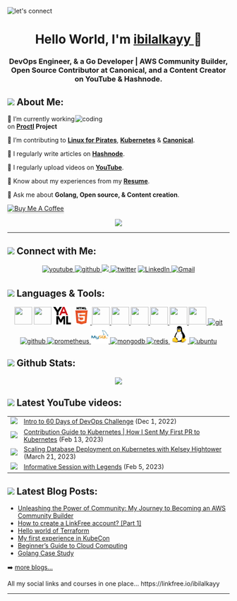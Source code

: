 ![let's connect](https://user-images.githubusercontent.com/64713734/188162433-f495324a-4f90-412d-b94b-514dda33cff9.png)

<h1 align="center">Hello World, I'm <a href="https://ibilalkayy.github.io/digital-resume/"> ibilalkayy </a> 👋 </h1>
<h3 align="center">DevOps Engineer, & a Go Developer | AWS Community Builder, Open Source Contributor at Canonical, and a Content Creator on YouTube & Hashnode.</h3>

## <img src="https://media.giphy.com/media/lRLzrbhmh5pFf4jOga/giphy.gif" width="40"> **About Me:**

<img align="right" alt="coding" width="350" src="https://media.giphy.com/media/lGhBlBMIN2XsEteTN3/giphy.gif">

🔭 I’m currently working on **[Proctl](https://github.com/ibilalkayy/proctl) Project**

👯 I’m contributing to **[Linux for Pirates](https://github.com/loftwah/linux-for-pirates)**, **[Kubernetes](https://github.com/kubernetes-sigs/gateway-api)** & **[Canonical](https://github.com/canonical/lxd)**.

📝 I regularly write articles on **[Hashnode](https://hashnode.com/@ibilalkayy)**.

🎥 I regularly upload videos on **[YouTube](https://www.youtube.com/@ibilalkayy)**.

📄 Know about my experiences from my **[Resume](https://ibilalkayy.github.io/digital-resume/assets/Bilal-Khan.pdf)**.

💬 Ask me about **Golang, Open source, & Content creation**.

<a href="https://www.buymeacoffee.com/ibilalkayy" target="_blank"><img src="https://www.buymeacoffee.com/assets/img/custom_images/orange_img.png" alt="Buy Me A Coffee" style="height: 51px !important;width: 190px !important;box-shadow: 0px 3px 2px 0px rgba(190, 190, 190, 0.5) !important;-webkit-box-shadow: 0px 3px 2px 0px rgba(190, 190, 190, 0.5) !important;" ></a>
   
<p align="center">
   <img align="center" src="https://github-readme-streak-stats.herokuapp.com?user=ibilalkayy&theme=github-dark-blue&date_format=M%20j%5B%2C%20Y%5D"/>
</p>

---

## <img src="https://media.giphy.com/media/WdnZbNVa4pMSZw45U9/giphy.gif" width="40"> **Connect with Me:**

<p align="center">
    <a href="https://www.youtube.com/@ibilalkayy" target="_blank">
    <img src=https://img.shields.io/badge/youtube-%2324292e.svg?&style=for-the-badge&logo=youtube&logoColor=red alt=youtube style="margin-bottom: 5px;" />
    </a>
    <a href="https://github.com/ibilalkayy" target="_blank">
    <img src=https://img.shields.io/badge/github-%2324292e.svg?&style=for-the-badge&logo=github&logoColor=white alt=github style="margin-bottom: 5px;" />
    </a>
    </a>
    <a href="https://ibilalkayy.hashnode.dev/">
    <img src="https://img.shields.io/badge/Hashnode-2962FF?style=for-the-badge&logo=hashnode&logoColor=white">
    </a>
    <a href="https://twitter.com/ibilalkayy" target="_blank">
    <img src=https://img.shields.io/badge/twitter-%2300acee.svg?&style=for-the-badge&logo=twitter&logoColor=white alt=twitter style="margin-bottom: 5px;" /></a>
    <a href="https://www.linkedin.com/in/ibilalkayy/" target="_blank">
    <img alt="LinkedIn" src="https://img.shields.io/badge/linkedin%20-%230077B5.svg?&style=for-the-badge&logo=linkedin&logoColor=white"/>
    </a>
    <a href="mailto:bilalkhanrecovered@gmail.com">
    <img alt="Gmail" src="https://img.shields.io/badge/Gmail-D14836?style=for-the-badge&logo=gmail&logoColor=white" /> </a>
</p> 

## <img src="https://media.giphy.com/media/j2pOGeGYKe2xCCKwfi/giphy.gif" width="40"> **Languages & Tools:**

<p align="center">
    <a href="https://aws.amazon.com" target="_blank"><img src="https://user-images.githubusercontent.com/64713734/216819458-c42a1b19-fed6-484b-bc1a-468608348f99.png" width="40" height="40"/></a> 
    <a href="https://go.dev/" target="_blank"><img src="https://user-images.githubusercontent.com/64713734/216819534-a8f719a2-a9a5-4825-bd42-cd2d64a12bc6.png" width="40" height="40"/></a>
    <a href="https://go.dev/" target="_blank"><img src="https://raw.githubusercontent.com/github/explore/80688e429a7d4ef2fca1e82350fe8e3517d3494d/topics/yaml/yaml.png" width="40" height="40"/></a>
    <a href="https://www.w3.org/html/" target="_blank"> <img src="https://raw.githubusercontent.com/devicons/devicon/master/icons/html5/html5-original-wordmark.svg" alt="html5" width="40" height="40"/> </a>
    <a href="https://kubernetes.dev/" target="_blank"> <img src="https://user-images.githubusercontent.com/64713734/216819721-8a638c14-ead5-4632-88f3-8fc829453651.png" width="40" height="40"/> </a> 
    <a href="https://www.docker.com/" target="_blank"> <img src="https://user-images.githubusercontent.com/64713734/216820193-af833620-28ce-4271-934f-c0f210199510.png" width="40" height="40"/> </a> 
    <a href="https://helm.sh/" target="_blank"> <img src="https://user-images.githubusercontent.com/64713734/216820378-b49c0214-43cb-493c-a8cb-31e59d21a970.png" width="40" height="40"/> </a> 
    <a href="https://www.jenkins.io/" target="_blank"> <img src="https://user-images.githubusercontent.com/64713734/216820559-0f71ade9-5f8a-4f81-a267-ce048fbfaff3.png" width="40" height="40"/> </a> 
    <a href="https://www.ansible.com/" target="_blank"> <img src="https://user-images.githubusercontent.com/64713734/216823822-2ad0843c-3fdd-4a30-9112-f3705a0215de.png" width="40" height="40"/> </a> 
    <a href="https://www.terraform.io/" target="_blank"> <img src="https://user-images.githubusercontent.com/64713734/216823978-3757ceec-7a0d-46c4-8b66-851dd9b0ab7b.png" width="40" height="40"/> </a> 
    <a href="https://git-scm.com/" target="_blank"><img src="https://cdn.jsdelivr.net/gh/devicons/devicon/icons/git/git-original.svg" alt="git" width="40" height="40"/> </a>
    <a href="http://github.com/" target="_blank"><img src="https://raw.githubusercontent.com/rahuldkjain/github-profile-readme-generator/master/src/images/icons/Social/github.svg" alt="github" width="40" height="40"/> </a>
    <a href="https://prometheus.io/" target="_blank"><img src="https://user-images.githubusercontent.com/64713734/216824472-db580f96-d22e-4805-9738-47822671ed61.png" alt="prometheus" width="40" height="40"/> </a>
    <a href="https://www.mysql.com/" target="_blank"> <img src="https://raw.githubusercontent.com/devicons/devicon/master/icons/mysql/mysql-original-wordmark.svg" alt="mysql" width="40" height="40"/> </a>
    <a href="https://www.mongodb.com/" target="_blank"> <img src="https://user-images.githubusercontent.com/64713734/216829610-638786aa-60f2-4fab-91e6-2d5ec595878a.png" alt="mongodb" width="40" height="40"/> </a>
    <a href="https://www.redis.io/" target="_blank"> <img src="https://user-images.githubusercontent.com/64713734/216829672-32a5231c-f970-4177-8749-070d5678e63b.png" alt="redis" width="40" height="40"/> </a>
    <a href="https://www.linux.org/" target="_blank"> <img src="https://raw.githubusercontent.com/devicons/devicon/master/icons/linux/linux-original.svg" alt="linux" width="40" height="40"/> </a> 
    <a href="https://ubuntu.com/" target="_blank"> <img src="https://user-images.githubusercontent.com/64713734/216829869-6ce4e39a-97c2-4251-bbd6-1c5ef6455f76.png" alt="ubuntu" width="40" height="40"/> </a> 
</p>

## <img src="https://media.giphy.com/media/cj87CxfRtrUifF3Ryk/giphy.gif" width="40"> **Github Stats:**

<div align="center">
  <img align="center" src="https://github-readme-stats.vercel.app/api?username=ibilalkayy&show_icons=true&theme=dracula">
</div>

## <img src="https://media.giphy.com/media/LEcRaYyUptIxG/giphy.gif" width="40"> **Latest YouTube videos:**

<table align=center>
<!-- YOUTUBE-VIDEOS-LIST:START -->
<tr>
  <td><a href="https://www.youtube.com/watch?v=e0gfLJVz9rY&list=PLptbpfKzsc3BtEki4tHQm5Xmpj8w1_JlM&index=59"><img width="140px" src="https://user-images.githubusercontent.com/64713734/216832337-2e0fc712-752e-44c1-917e-fa2905446362.png"></a></td>
  <td><a href="https://www.youtube.com/watch?v=e0gfLJVz9rY&list=PLptbpfKzsc3BtEki4tHQm5Xmpj8w1_JlM&index=59">Intro to 60 Days of DevOps Challenge</a> (Dec 1, 2022)<br/></td></tr>
<tr>
  <td><a href="https://www.youtube.com/watch?v=Y91UIRwjd8w"><img width="140px" src="https://user-images.githubusercontent.com/64713734/227792130-5a9de101-2ef6-45f5-a46f-3fa7ab8ac455.png"></a></td>
  <td><a href="https://www.youtube.com/watch?v=Y91UIRwjd8w">Contribution Guide to Kubernetes | How I Sent My First PR to Kubernetes</a> (Feb 13, 2023)<br/></td></tr>
<tr>
  <td><a href="https://www.youtube.com/watch?v=LT6yvlPyNm8"><img width="140px" src="https://user-images.githubusercontent.com/64713734/227791956-a597f4fe-c9ab-4a07-91f3-0b847fe55459.jpg"></a></td>
  <td><a href="https://www.youtube.com/watch?v=LT6yvlPyNm8">Scaling Database Deployment on Kubernetes with Kelsey Hightower</a> (March 21, 2023)<br/></td></tr>
<tr>
  <td><a href="https://www.youtube.com/watch?v=m2SxCdGhd5Y"><img width="140px" src="https://user-images.githubusercontent.com/64713734/216832989-4b2752a2-83fd-45c6-9f41-d7f9f5666aa7.png"></a></td>
  <td><a href="https://www.youtube.com/watch?v=m2SxCdGhd5Y">Informative Session with Legends</a> (Feb 5, 2023)<br/></td></tr>
<!-- YOUTUBE-VIDEOS-LIST:END -->
</table>

## <img src="https://media.giphy.com/media/UpJNkPyNsBPw0lXUet/giphy.gif" width="40"> **Latest Blog Posts:**

<!-- BLOG-POST-LIST:START -->
- [Unleashing the Power of Community: My Journey to Becoming an AWS Community Builder](https://ibilalkayy.hashnode.dev/unleashing-the-power-of-community-my-journey-to-becoming-an-aws-community-builder)
- [How to create a LinkFree account? [Part 1]](https://ibilalkayy.hashnode.dev/how-to-create-a-linkfree-account-part-1)
- [Hello world of Terraform](https://ibilalkayy.hashnode.dev/hello-world-of-terraform)
- [My first experience in KubeCon](https://ibilalkayy.hashnode.dev/my-first-experience-in-kubecon)
- [Beginner’s Guide to Cloud Computing](https://blog.advaith.co/beginners-guide-to-cloud-computing-545698131be)
- [Golang Case Study](https://ibilalkayy.hashnode.dev/golang-case-study)
<!-- BLOG-POST-LIST:END -->

➡️ [more blogs...](https://ibilalkayy.hashnode.dev/)

<p>All my social links and courses in one place... https://linkfree.io/ibilalkayy</p>

---
